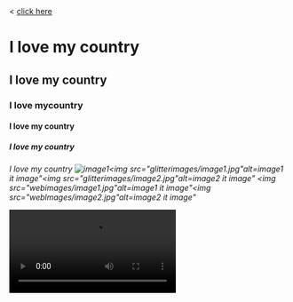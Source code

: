 <!DOCTYPE html><html>	<head>		<<!DOCTYPE html><html>	<head>		<title>logo1</title>	</head>	<body> 		<!--anchore tag-->		<a href="https://www.w3schools.com/tags/tag_link.asp"target="_blank">click here</a> 		<!--heading tag-->		<h1>I love my country</h1><h2>I love my country</h2><h3>I love mycountry</h3><h4>I love my country</h4><h5>I love my country</h5><h6>I love my country</h1</h6> 		<!--imgage tag-->		<img src="webimages/image1.jpg"alt=image1 it image"<img src="webimages/image2.jpg"alt=image2 it image"
<img src="glitterimages/image1.jpg"alt=image1 it image"<img src="glitterimages/image2.jpg"alt=image2 it image"
<img src="webimages/image1.jpg"alt=image1 it image"<img src="weblmages/image2.jpg"alt=image2 it image"
<!--video tag--><video controls><source src="vedio(0)(0).mp4 "</video> 		<!--paragrapht tag and break tag-->	<p>My name is Arifa Musharrat.<br>I am a student.</p> 		<!--bold tag-->		<p><b>bold text.</b></p> 		<!--italic tag-->		<p><i>ITALIC text.</i></p> 		<!--underline tag-->		<p><u>underlined text.</u></p> 		<!--teletype tag-->		<tt>Example</tt> 		<!--superscript tag-->		<p>This is<sup>super script</sup></p> 		<!--subscript tag-->		<p>This is<sub>sub-script</sub></p> 		<!--keyboard tag-->		<p>Press<kbd>Ctrl</kbd> + <kbd>C</kbd> to copytext.</p> 		<!--span tag-->		<p>To style a part of a text.<span style="color: Black">Example</span></p>S 		<!--emphasize tag-->		<em>emphasize</em>means giving special value to some thing. 		<!--strong tag-->		<strong>STRONG</strong> is something stronger than emphasizing. 		<!--list tag (ui,li)-->		<ul type=square>			<li>Arifa</li>			<li>Arufa</li>			<li>oyshi</li>			<ul type=circle>							<li>Tammana</li>				<li>Toa</li>				<li>Tonka</li>		</ul> 		<!--list tag (ol,li)-->		<ol type="1">			<li>Arifa</li>			<li>Arufa</li>			<li>Oyshi</li>			<!--marque tag-->		<marquee>We live in Bangladesh</marquee> 		<!--hr tag-->		<hr> 		<!--botton tag-->		<button><a href="https://amayacoffee.com/">click me</a></button> 		<!--article tag-->		<article>			<h1>dreamland it</h1>			<p>....batch 328......</p>		</article> 		<!--center tag-->		<center>this will the text</center> 		<!--menu tag-->		<menu>			<li type="square">list type 1</li>			<Li type="circle">list type 2</Li>			<li type="disc">list type 3</li>		</menu> 		<!--big tag-->		<big>Example</big> 		<!--small tag-->		<small>Example</small> 		<!--stike tag-->		<strike>shows deleted text</strike> 		<!--table tag-->		<table></table> 		<!--td tag-->		<td>column 01</td>		<td>column 02</td> 		<!--tr tag-->		<tr> <td>Column 1</td> <td>Column 2</td> </tr> 		<!--th tag-->		<th>Column 1</th> <th>Column 2</th> <th>Column 3</th> 		<!--colgroup tag-->		<colgroup></colgroup><!--col tag-->	<col><!--option tag-->		<select> <option>option 1</option> <option selected>option 2</option> <option>option 3</option> <option>option 4</option> <option>option 5</option> <option>option 6</option> </select><!--quotation tag--> <p>WWF's goal is to:<q>Build a future where people live in harmony with nature.</q>we hope they succeed.</p>  </body></html>>logo1</title>	</head>	<body> 		<!--anchore tag-->		<a href="https://dreamlandit.com/"_blank">click here</a> 		<!--heading tag-->		<h1>I love my country</h1><h2>I love my country</h2><h3>I love mycountry</h3><h4>I love my country</h4><h5>I love my country</h5><h6>I love my country</h1</h6> 		<!--imgage tag-->		<img src="webimages/image1.jpg"alt=image1 it image"<img src="webimages/image2.jpg"alt=image2 it image"
<img src="glittermages/image1.jpg"alt=image1 it image"<img src="glitterimages/image2.jpg"alt=image2 it image"
<!--video tag-->		<video controls><source src="vedio(0)(0).mp4"</video> 		<!--paragrapht tag and break tag-->	<p>My name is Arifa Musharrat.<br>I am a student.</p> 		<!--bold tag-->		<p><b>bold text.</b></p> 		<!--italic tag-->		<p><i>ITALIC text.</i></p> 		<!--underline tag-->		<p><u>underlined text.</u></p> 		<!--teletype tag-->		<tt>Example</tt> 		<!--superscript tag-->		<p>This is<sup>super script</sup></p> 		<!--subscript tag-->		<p>This is<sub>sub-script</sub></p> 		<!--keyboard tag-->		<p>Press<kbd>Ctrl</kbd> + <kbd>C</kbd> to copytext.</p> 		<!--span tag-->		<p>To style a part of a text.<span style="color: Black">Example</span></p>S 		<!--emphasize tag-->		<em>emphasize</em>means giving special value to some thing. 		<!--strong tag-->		<strong>STRONG</strong> is something stronger than emphasizing. 		<!--list tag (ui,li)-->		<ul type=square>			<li>Arifa</li>			<li>Arufa</li>			<li>oyshi</li>			<ul type=circle>							<li>Tammana</li>				<li>Toa</li>				<li>Tonka</li>		</ul> 		<!--list tag (ol,li)-->		<ol type="1">			<li>Arifa</li>			<li>Arufa</li>			<li>Oyshi</li>			<!--marque tag-->		<marquee>We live in Bangladesh</marquee> 		<!--hr tag-->		<hr> 		<!--botton tag-->		<button><a href="https://www.w3schools.com/cssref/sel_link.asp"blank">click here</button>
